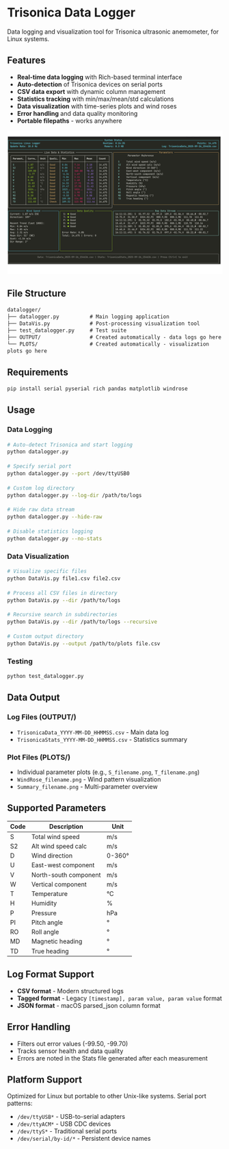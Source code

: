 # Trisonica Data Logger

Data logging and visualization tool for Trisonica ultrasonic anemometer, for Linux systems.

## Features

- **Real-time data logging** with Rich-based terminal interface
- **Auto-detection** of Trisonica devices on serial ports
- **CSV data export** with dynamic column management
- **Statistics tracking** with min/max/mean/std calculations
- **Data visualization** with time-series plots and wind roses
- **Error handling** and data quality monitoring
- **Portable filepaths** - works anywhere

![Terminal View while logging](Terminal_View.png)
## File Structure

```
datalogger/
├── datalogger.py          # Main logging application
├── DataVis.py             # Post-processing visualization tool
├── test_datalogger.py     # Test suite
├── OUTPUT/                # Created automatically - data logs go here
└── PLOTS/                 # Created automatically - visualization plots go here
```

## Requirements

```bash
pip install serial pyserial rich pandas matplotlib windrose
```

## Usage

### Data Logging

```bash
# Auto-detect Trisonica and start logging
python datalogger.py

# Specify serial port
python datalogger.py --port /dev/ttyUSB0

# Custom log directory
python datalogger.py --log-dir /path/to/logs

# Hide raw data stream
python datalogger.py --hide-raw

# Disable statistics logging
python datalogger.py --no-stats
```

### Data Visualization

```bash
# Visualize specific files
python DataVis.py file1.csv file2.csv

# Process all CSV files in directory
python DataVis.py --dir /path/to/logs

# Recursive search in subdirectories
python DataVis.py --dir /path/to/logs --recursive

# Custom output directory
python DataVis.py --output /path/to/plots file.csv
```

### Testing

```bash
python test_datalogger.py
```

## Data Output

### Log Files (OUTPUT/)
- `TrisonicaData_YYYY-MM-DD_HHMMSS.csv` - Main data log
- `TrisonicaStats_YYYY-MM-DD_HHMMSS.csv` - Statistics summary

### Plot Files (PLOTS/)
- Individual parameter plots (e.g., `S_filename.png`, `T_filename.png`)
- `WindRose_filename.png` - Wind pattern visualization
- `Summary_filename.png` - Multi-parameter overview

## Supported Parameters

| Code | Description | Unit |
|------|-------------|------|
| S    | Total wind speed | m/s |
| S2   | Alt wind speed calc | m/s |
| D    | Wind direction | 0-360° |
| U    | East-west component | m/s |
| V    | North-south component | m/s |
| W    | Vertical component | m/s |
| T    | Temperature | °C |
| H    | Humidity | % |
| P    | Pressure | hPa |
| PI   | Pitch angle | ° |
| RO   | Roll angle | ° |
| MD   | Magnetic heading | ° |
| TD   | True heading | ° |

## Log Format Support

- **CSV format** - Modern structured logs
- **Tagged format** - Legacy `[timestamp], param value, param value` format
- **JSON format** - macOS parsed_json column format

## Error Handling

- Filters out error values (-99.50, -99.70)
- Tracks sensor health and data quality
- Errors are noted in the Stats file generated after each measurement

## Platform Support

Optimized for Linux but portable to other Unix-like systems. Serial port patterns:
- `/dev/ttyUSB*` - USB-to-serial adapters
- `/dev/ttyACM*` - USB CDC devices
- `/dev/ttyS*` - Traditional serial ports
- `/dev/serial/by-id/*` - Persistent device names
